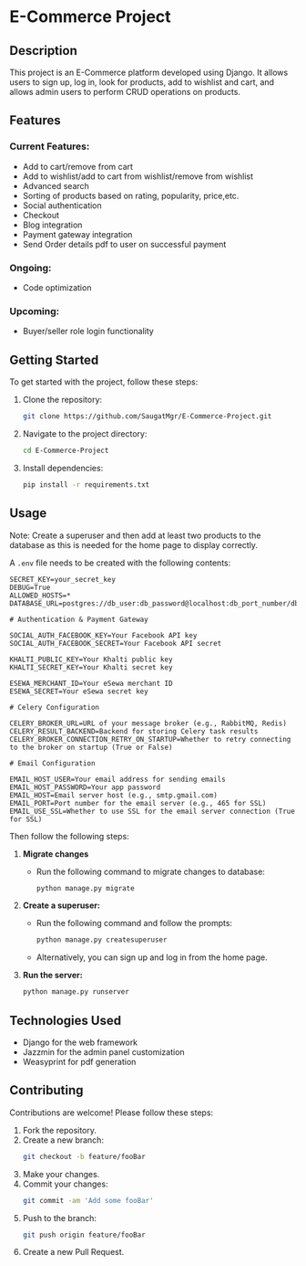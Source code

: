 # E-Commerce Project

## Description
This project is an E-Commerce platform developed using Django. It allows users to sign up, log in, look for products, add to wishlist and cart, and allows admin users to perform CRUD operations on products.

## Features

### Current Features:
- Add to cart/remove from cart
- Add to wishlist/add to cart from wishlist/remove from wishlist
- Advanced search
- Sorting of products based on rating, popularity, price,etc.
- Social authentication
- Checkout
- Blog integration
- Payment gateway integration
- Send Order details pdf to user on successful payment

### Ongoing:
- Code optimization

### Upcoming:
- Buyer/seller role login functionality

## Getting Started

To get started with the project, follow these steps:

1. Clone the repository:
    ```bash
    git clone https://github.com/SaugatMgr/E-Commerce-Project.git
    ```
2. Navigate to the project directory:
    ```bash
    cd E-Commerce-Project
    ```
3. Install dependencies:
    ```bash
    pip install -r requirements.txt
    ```

## Usage
Note: Create a superuser and then add at least two products to the database as this is needed for the home page to display correctly.

A `.env` file needs to be created with the following contents:
```env
SECRET_KEY=your_secret_key
DEBUG=True
ALLOWED_HOSTS=*
DATABASE_URL=postgres://db_user:db_password@localhost:db_port_number/db_name

# Authentication & Payment Gateway

SOCIAL_AUTH_FACEBOOK_KEY=Your Facebook API key
SOCIAL_AUTH_FACEBOOK_SECRET=Your Facebook API secret

KHALTI_PUBLIC_KEY=Your Khalti public key
KHALTI_SECRET_KEY=Your Khalti secret key

ESEWA_MERCHANT_ID=Your eSewa merchant ID
ESEWA_SECRET=Your eSewa secret key

# Celery Configuration

CELERY_BROKER_URL=URL of your message broker (e.g., RabbitMQ, Redis)
CELERY_RESULT_BACKEND=Backend for storing Celery task results
CELERY_BROKER_CONNECTION_RETRY_ON_STARTUP=Whether to retry connecting to the broker on startup (True or False)

# Email Configuration

EMAIL_HOST_USER=Your email address for sending emails
EMAIL_HOST_PASSWORD=Your app password
EMAIL_HOST=Email server host (e.g., smtp.gmail.com)
EMAIL_PORT=Port number for the email server (e.g., 465 for SSL)
EMAIL_USE_SSL=Whether to use SSL for the email server connection (True for SSL)
```

Then follow the following steps:
1. **Migrate changes**
   - Run the following command to migrate changes to database:
      ```bash
      python manage.py migrate
      ```
2. **Create a superuser:**
    - Run the following command and follow the prompts:
        ```bash
        python manage.py createsuperuser
        ```
    - Alternatively, you can sign up and log in from the home page.

3. **Run the server:**
    ```bash
    python manage.py runserver
    ```

## Technologies Used

- Django for the web framework
- Jazzmin for the admin panel customization
- Weasyprint for pdf generation

## Contributing

Contributions are welcome! Please follow these steps:

1. Fork the repository.
2. Create a new branch:
    ```bash
    git checkout -b feature/fooBar
    ```
3. Make your changes.
4. Commit your changes:
    ```bash
    git commit -am 'Add some fooBar'
    ```
5. Push to the branch:
    ```bash
    git push origin feature/fooBar
    ```
6. Create a new Pull Request.
